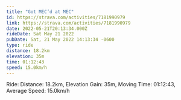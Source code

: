 ```yaml
---
title: "Got MEC’d at MEC"
id: https://strava.com/activities/7181990979
link: https://strava.com/activities/7181990979
date: 2022-05-21T20:13:34.000Z
rideDate: Sat May 21 2022
pubDate: Sat, 21 May 2022 14:13:34 -0600
type: ride
distance: 18.2km
elevation: 35m
time: 01:12:43
speed: 15.0km/h
---
```

Ride: Distance: 18.2km, Elevation Gain: 35m, Moving Time: 01:12:43, Average Speed: 15.0km/h
